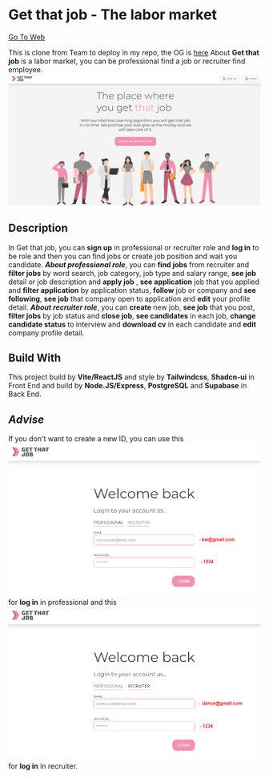 # Get that job - The labor market

[Go To Web](https://clone-get-that-job-2-j3-k-frontend.vercel.app/)

This is clone from Team to deploy in my repo, the OG is [here](https://github.com/kkantaaa/get-that-job-2J3K)
About **Get that job** is a labor market, you can be professional find a job or recruiter find employee.
![Landing page](https://github.com/MrKeem/Clone-get-that-job-2J3K/blob/deploy-success-1st/README%20Image/landingpage.png?raw=true)

## Description

In Get that job, you can **sign up** in professional or recruiter role and **log in** to be role and then you can find jobs or create job position and wait you candidate.
**_About professional role_**, you can **find jobs** from recruiter and **filter jobs** by word search, job category, job type and salary range, **see job** detail or job description and **apply job** , **see application** job that you applied and **filter application** by application status, **follow** job or company and **see following**, **see job** that company open to application and **edit** your profile detail.
**_About recruiter role_**, you can **create** new job, **see job** that you post, **filter jobs** by job status and **close job**, **see candidates** in each job, **change candidate status** to interview and **download cv** in each candidate and **edit** company profile detail.

## Build With

This project build by **Vite/ReactJS** and style by **Tailwindcss**, **Shadcn-ui** in Front End and build by **Node.JS/Express**, **PostgreSQL** and **Supabase** in Back End.

## **_Advise_**

If you don't want to create a new ID, you can use this ![professional login](https://github.com/MrKeem/Clone-get-that-job-2J3K/blob/deploy-success-1st/README%20Image/login-professional.png?raw=true) for **log in** in professional and this ![recruiter login](https://github.com/MrKeem/Clone-get-that-job-2J3K/blob/deploy-success-1st/README%20Image/login-recruiter.png?raw=true) for **log in** in recruiter.

